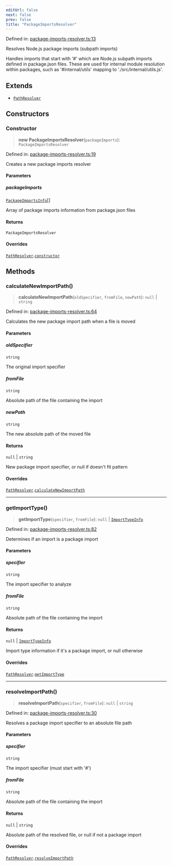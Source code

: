 ```yaml
---
editUrl: false
next: false
prev: false
title: "PackageImportsResolver"
---
```


Defined in: [package-imports-resolver.ts:13](https://github.com/SubtleTools/move-ts-file/blob/main/src/package-imports-resolver.ts#L13)

Resolves Node.js package imports (subpath imports)

Handles imports that start with '#' which are Node.js subpath imports defined
in package.json files. These are used for internal module resolution within
packages, such as '#internal/utils' mapping to './src/internal/utils.js'.

## Extends

- [`PathResolver`](/api/classes/pathresolver/)

## Constructors

### Constructor

> **new PackageImportsResolver**(`packageImports`): `PackageImportsResolver`

Defined in: [package-imports-resolver.ts:19](https://github.com/SubtleTools/move-ts-file/blob/main/src/package-imports-resolver.ts#L19)

Creates a new package imports resolver

#### Parameters

##### packageImports

[`PackageImportsInfo`](/api/interfaces/packageimportsinfo/)[]

Array of package imports information from package.json files

#### Returns

`PackageImportsResolver`

#### Overrides

[`PathResolver`](/api/classes/pathresolver/).[`constructor`](/api/classes/pathresolver/#constructor)

## Methods

### calculateNewImportPath()

> **calculateNewImportPath**(`oldSpecifier`, `fromFile`, `newPath`): `null` \| `string`

Defined in: [package-imports-resolver.ts:64](https://github.com/SubtleTools/move-ts-file/blob/main/src/package-imports-resolver.ts#L64)

Calculates the new package import path when a file is moved

#### Parameters

##### oldSpecifier

`string`

The original import specifier

##### fromFile

`string`

Absolute path of the file containing the import

##### newPath

`string`

The new absolute path of the moved file

#### Returns

`null` \| `string`

New package import specifier, or null if doesn't fit pattern

#### Overrides

[`PathResolver`](/api/classes/pathresolver/).[`calculateNewImportPath`](/api/classes/pathresolver/#calculatenewimportpath)

---

### getImportType()

> **getImportType**(`specifier`, `fromFile`): `null` \| [`ImportTypeInfo`](/api/interfaces/importtypeinfo/)

Defined in: [package-imports-resolver.ts:82](https://github.com/SubtleTools/move-ts-file/blob/main/src/package-imports-resolver.ts#L82)

Determines if an import is a package import

#### Parameters

##### specifier

`string`

The import specifier to analyze

##### fromFile

`string`

Absolute path of the file containing the import

#### Returns

`null` \| [`ImportTypeInfo`](/api/interfaces/importtypeinfo/)

Import type information if it's a package import, or null otherwise

#### Overrides

[`PathResolver`](/api/classes/pathresolver/).[`getImportType`](/api/classes/pathresolver/#getimporttype)

---

### resolveImportPath()

> **resolveImportPath**(`specifier`, `fromFile`): `null` \| `string`

Defined in: [package-imports-resolver.ts:30](https://github.com/SubtleTools/move-ts-file/blob/main/src/package-imports-resolver.ts#L30)

Resolves a package import specifier to an absolute file path

#### Parameters

##### specifier

`string`

The import specifier (must start with '#')

##### fromFile

`string`

Absolute path of the file containing the import

#### Returns

`null` \| `string`

Absolute path of the resolved file, or null if not a package import

#### Overrides

[`PathResolver`](/api/classes/pathresolver/).[`resolveImportPath`](/api/classes/pathresolver/#resolveimportpath)

